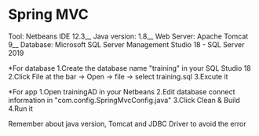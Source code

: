 # Spring MVC

Tool: Netbeans IDE 12.3__
Java version: 1.8__
Web Server: Apache Tomcat 9__
Database: Microsoft SQL Server Management Studio 18 - SQL Server 2019

*For database
1.Create the database name "training" in your SQL Studio 18
2.Click File at the bar -> Open -> file -> select training.sql
3.Excute it

*For app
1.Open trainingAD in your Netbeans
2.Edit database connect information in "com.config.SpringMvcConfig.java"
3.Click Clean & Build
4.Run it


Remember about java version, Tomcat and JDBC Driver to avoid the error
